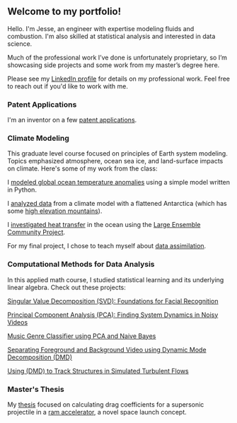 ## Welcome to my portfolio!

Hello. I'm Jesse, an engineer with expertise modeling fluids and  combustion. I'm also skilled at statistical analysis and interested in data science. 

Much of the professional work I’ve done is unfortunately proprietary, so I’m showcasing side projects and some work from my master’s degree here.

Please see my [LinkedIn profile](https://www.linkedin.com/in/jessedumas/) for details on my professional work. Feel free to reach out if you'd like to work with me. 

### Patent Applications

I'm an inventor on a few [patent applications](https://patents.google.com/?inventor=dumas&assignee=clearsign).

### Climate Modeling

This graduate level course focused on principles of Earth system modeling. Topics emphasized atmosphere, ocean sea ice, and land-surface impacts on climate. Here's some of my work from the class:

I [modeled global ocean temperature anomalies](jesdumas.github.io/atm559/dumas_atm559_hw1.pdf) using a simple model written in Python. 

I [analyzed data](jesdumas.github.io/atm559/dumas_atm559_hw2.pdf) from a climate model with a flattened Antarctica (which has some [high elevation mountains](https://en.wikipedia.org/wiki/Vinson_Massif)).  

I [investigated heat transfer](jesdumas.github.io/atm559/dumas_atm559_hw4.pdf) in the ocean using the [Large Ensemble Community Project](http://www.cesm.ucar.edu/projects/community-projects/LENS/). 

For my final project, I chose to teach myself about [data assimilation](jesdumas.github.io/atm559/dumas_atms559project.pdf).


### Computational Methods for Data Analysis


In this applied math course, I studied statistical learning and its underlying linear algebra. Check out these projects:

[Singular Value Decomposition (SVD): Foundations for Facial Recognition](jesdumas.github.io/amath582/amath582hw1.pdf)

[Principal Component Analysis (PCA): Finding System Dynamics in Noisy Videos](jesdumas.github.io/amath582/amath582hw2.pdf)

[Music Genre Classifier using PCA and Naive Bayes](jesdumas.github.io/amath582/amath582hw3.pdf)

[Separating Foreground and Background Video using Dynamic Mode Decomposition (DMD)](jesdumas.github.io/amath582/amath582hw4.pdf)

[Using (DMD) to Track Structures in Simulated Turbulent Flows](jesdumas.github.io/amath582/amath582project2.pdf)

### Master's Thesis

My [thesis](jesdumas.github.io/thesisdata/dumas_ms_thesis.pdf) focused on calculating drag coefficients for a supersonic projectile in a [ram accelerator](https://www.aa.washington.edu/research/ramaccel/introduction), a novel space launch concept. 


